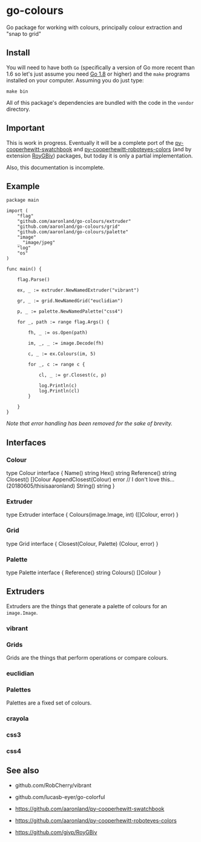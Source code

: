 # go-colours

Go package for working with colours, principally colour extraction and "snap to grid"

## Install

You will need to have both `Go` (specifically a version of Go more recent than 1.6 so let's just assume you need [Go 1.8](https://golang.org/dl/) or higher) and the `make` programs installed on your computer. Assuming you do just type:

```
make bin
```

All of this package's dependencies are bundled with the code in the `vendor` directory.

## Important

This is work in progress. Eventually it will be a complete port of the [py-cooperhewitt-swatchbook](https://github.com/aaronland/py-cooperhewitt-swatchbook) and [py-cooperhewitt-roboteyes-colors](https://github.com/aaronland/py-cooperhewitt-roboteyes-colors) (and by extension [RoyGBiv](https://github.com/givp/RoyGBiv)) packages, but today it is only a partial implementation.

Also, this documentation is incomplete.

## Example

```
package main

import (
	"flag"
	"github.com/aaronland/go-colours/extruder"
	"github.com/aaronland/go-colours/grid"
	"github.com/aaronland/go-colours/palette"
	"image"
	_ "image/jpeg"
	"log"
	"os"
)

func main() {

	flag.Parse()

	ex, _ := extruder.NewNamedExtruder("vibrant")

	gr, _ := grid.NewNamedGrid("euclidian")

	p, _ := palette.NewNamedPalette("css4")

	for _, path := range flag.Args() {

		fh, _ := os.Open(path)

		im, _, _ := image.Decode(fh)

		c, _ := ex.Colours(im, 5)

		for _, c := range c {

			cl, _ := gr.Closest(c, p)

			log.Println(c)
			log.Println(cl)
		}

	}
}
```

_Note that error handling has been removed for the sake of brevity._

## Interfaces

### Colour

type Colour interface {
	Name() string
	Hex() string
	Reference() string
	Closest() []Colour
	AppendClosest(Colour) error // I don't love this... (20180605/thisisaaronland)
	String() string
}

### Extruder

type Extruder interface {
	Colours(image.Image, int) ([]Colour, error)
}

### Grid

type Grid interface {
	Closest(Colour, Palette) (Colour, error)
}

### Palette

type Palette interface {
	Reference() string
	Colours() []Colour
}

## Extruders

Extruders are the things that generate a palette of colours for an `image.Image`.

### vibrant

### Grids

Grids are the things that perform operations or compare colours.

### euclidian

### Palettes

Palettes are a fixed set of colours.

### crayola

### css3

### css4

## See also

* github.com/RobCherry/vibrant
* github.com/lucasb-eyer/go-colorful

* https://github.com/aaronland/py-cooperhewitt-swatchbook
* https://github.com/aaronland/py-cooperhewitt-roboteyes-colors
* https://github.com/givp/RoyGBiv
